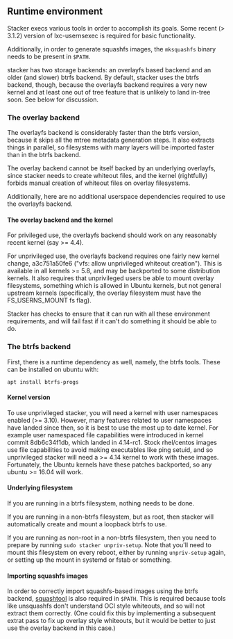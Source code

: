 ## Runtime environment

Stacker execs various tools in order to accomplish its goals. Some recent (>
3.1.2) version of lxc-usernsexec is required for basic functionality.

Additionally, in order to generate squashfs images, the `mksquashfs` binary
needs to be present in `$PATH`.

stacker has two storage backends: an overlayfs based backend and an older (and
slower) btrfs backend. By default, stacker uses the btrfs backend, though,
because the overlayfs backend requires a very new kernel and at least one out
of tree feature that is unlikely to land in-tree soon. See below for
discussion.

### The overlay backend

The overlayfs backend is considerably faster than the btrfs version, because it
skips all the mtree metadata generation steps. It also extracts things in
parallel, so filesystems with many layers will be imported faster than in the
btrfs backend.

The overlay backend cannot be itself backed by an underlying overlayfs, since
stacker needs to create whiteout files, and the kernel (rightfully) forbids
manual creation of whiteout files on overlay filesystems.

Additionally, here are no additional userspace dependencies required to use the
overlayfs backend.

#### The overlay backend and the kernel

For privileged use, the overlayfs backend should work on any reasonably recent
kernel (say >= 4.4).

For unprivileged use, the overlayfs backend requires one fairly new kernel
change, a3c751a50fe6 ("vfs: allow unprivileged whiteout creation"). This is
available in all kernels >= 5.8, and may be backported to some distribution
kernels. It also requires that unprivileged users be able to mount overlay
filesystems, something which is allowed in Ubuntu kernels, but not general
upstream kernels (specifically, the overlay filesystem must have the
FS\_USERNS\_MOUNT fs flag).

Stacker has checks to ensure that it can run with all these environment
requirements, and will fail fast if it can't do something it should be able to
do.

### The btrfs backend

First, there is a runtime dependency as well, namely, the btrfs tools. These
can be installed on ubuntu with:

    apt install btrfs-progs

#### Kernel version

To use unprivileged stacker, you will need a kernel with user namespaces
enabled (>= 3.10). However, many features related to user namespaces have
landed since then, so it is best to use the most up to date kernel. For example
user namespaced file capabilities were introduced in kernel commit 8db6c34f1db,
which landed in 4.14-rc1. Stock rhel/centos images use file capabilities to
avoid making executables like ping setuid, and so unprivileged stacker will
need a >= 4.14 kernel to work with these images. Fortunately, the Ubuntu
kernels have these patches backported, so any ubuntu >= 16.04 will work.

#### Underlying filesystem

If you are running in a btrfs filesystem, nothing needs to be done.

If you are running in a non-btrfs filesystem, but as root, then stacker
will automatically create and mount a loopback btrfs to use.

If you are running as non-root in a non-btrfs filesystem, then you need
to prepare by running `sudo stacker unpriv-setup`. Note that you'll need to
mount this filesystem on every reboot, either by running `unpriv-setup` again,
or setting up the mount in systemd or fstab or something.

#### Importing squashfs images

In order to correctly import squashfs-based images using the btrfs backend,
[squashtool](https://github.com/anuvu/squashfs) is also required in `$PATH`. This
is required because tools like unsquashfs don't understand OCI style whiteouts,
and so will not extract them correctly. (One could fix this by implementing a
subsequent extrat pass to fix up overlay style whiteouts, but it would be
better to just use the overlay backend in this case.)
